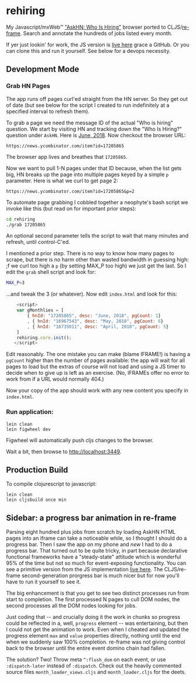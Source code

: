 # rehiring

My Javascript/mxWeb&trade; ["AskHN: Who Is Hiring"](https://github.com/kennytilton/whoshiring) browser ported to CLJS/[re-frame](https://github.com/Day8/re-frame). Search and annotate the hundreds of jobs listed every month.

If yer just lookin' for work, the JS version is [live here](https://kennytilton.github.io/whoishiring/) grace a GitHub. Or you can clone this and run it yourself. See below for a devops necessity.

## Development Mode

### Grab HN Pages
The app runs off pages curl'ed straight from the HN server. So they get out of date (but see below for the script I created to run indefinitely at a specified interval to refresh them).

To grab a page we need the message ID of the actual "Who is hiring" question. We start by visiting HN and tracking down the "Who Is Hiring?" question under `AskHN`. Here is [June, 2018](https://news.ycombinator.com/item?id=17205865). Now checkout the browser URL:
````
https://news.ycombinator.com/item?id=17205865
````
The browser app lives and breathes that `17205865`.

Now we want to pull 1-N pages under that ID because, when the list gets big, HN breaks up the page into multiple pages keyed by a simple `p` parameter. Here is what we curl to get page 2:
````
https://news.ycombinator.com/item?id=17205865&p=2
````
To automate page grabbing I cobbled together a neophyte's bash script we invoke like this (but read on for important prior steps):
````bash
cd rehiring
./grab 17205865
````
An optional second parameter tells the script to wait that many minutes and refresh, until control-C'ed.

I mentioned a prior step. There is no way to know how many pages to scrape, but there is no harm other than wasted bandwidth in guessing high: ;f we curl too high a `p` (by setting MAX_P too high) we just get the last. So <sob> I edit the `grab` shell script and look for:
````bash
MAX_P=3
````
...and tweak the 3 (or whatever). Now edit `index.html` and look for this:
````js
    <script>
    var gMonthlies = [
        { hnId: "17205865", desc: "June, 2018", pgCount: 1}
        , { hnId: "16967543", desc: "May, 2018", pgCount: 6}
        , { hnId: "16735011", desc: "April, 2018", pgCount: 5}
    ]
    rehiring.core.init();
   </script>
````
Edit reasonably. The one mistake you can make (blame IFRAME!) is having a `pgCount` higher than the number of pages available: the app will wait for all pages to load but the extras of course will not load and using a JS timer to decide when to give up is left as an exercise. (No, IFRAMEs offer no error to work from if a URL would normally 404.)

Now your copy of the app should work with any new content you specify in `index.html`.

### Run application:

```
lein clean
lein figwheel dev
```

Figwheel will automatically push cljs changes to the browser.

Wait a bit, then browse to [http://localhost:3449](http://localhost:3449).

## Production Build


To compile clojurescript to javascript:

```
lein clean
lein cljsbuild once min
```
## Sidebar: a progress bar animation in re-frame
Parsing eight hundred plus jobs from scratch by loading AskHN HTML pages into an iframe can take a noticeable while, so I thought I should do a progress bar. Then I saw the app on my phone and *new* I had to do a progress bar. That turned out to be quite tricky, in part because declarative functional frameworks have a "steady-state" attitude which is wonderful 95% of the time but not so much for event-exposing functionality. You can see a primitive version from the JS implementation [live here](https://kennytilton.github.io/whoishiring/). The CLJS/re-frame second-generation prorgress bar is much nicer but for now you'll have to run it yourself to see it.

The big enhancement is that you get to see two distinct processes run from start to completion. The first processed N pages to cull DOM nodes, the second processes all the DOM nodes looking for jobs.

Just coding that -- and crucially doing it the work in chunks so progress could be reflected in a, well, `progress` element -- was entertaining, but then I could not get the animation to work. Even when I cheated and updated the progress element `max` and `value` properties directly, nothing until the end when we suddenly saw 100% completion. re-frame was not giving control back to the browser until the entire event domino chain had fallen. 

The solution? Two! Throw meta `^:flush_dom` on each event, or use `:dispatch-later` instead of `:dispatch`. Check out the heavily commented source files `month_loader_views.cljs` and `month_loader.cljs` for the deets. 

